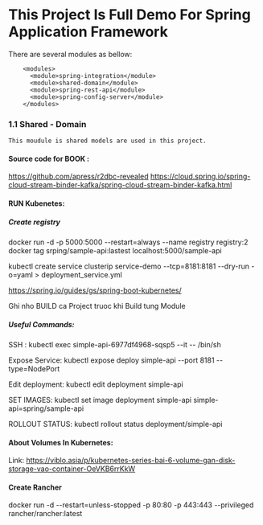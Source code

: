 # This Project Is Full Demo For Spring Application Framework

There are several modules as bellow: 
```aidl
    <modules>
      <module>spring-integration</module>
      <module>shared-domain</module>
      <module>spring-rest-api</module>
      <module>spring-config-server</module>
    </modules>
```

### 1.1 Shared - Domain
    This moudule is shared models are used in this project.

#### Source code for BOOK : 
https://github.com/apress/r2dbc-revealed
https://cloud.spring.io/spring-cloud-stream-binder-kafka/spring-cloud-stream-binder-kafka.html


#### RUN Kubenetes:
##### Create registry
docker run -d -p 5000:5000 --restart=always --name registry registry:2
docker tag srping/sample-api:lastest localhost:5000/sample-api


kubectl create service clusterip service-demo --tcp=8181:8181 --dry-run -o=yaml > deployment_service.yml

https://spring.io/guides/gs/spring-boot-kubernetes/


Ghi nho BUILD ca Project truoc khi Build tung Module


##### Useful Commands:

SSH :  kubectl exec simple-api-6977df4968-sqsp5  --it -- /bin/sh

Expose Service: kubectl expose deploy simple-api --port 8181 --type=NodePort

Edit deployment: kubectl edit  deployment simple-api

SET IMAGES:  kubectl set image deployment simple-api simple-api=spring/sample-api

ROLLOUT STATUS: kubectl rollout status deployment/simple-api


#### About Volumes In Kubernetes:
Link: https://viblo.asia/p/kubernetes-series-bai-6-volume-gan-disk-storage-vao-container-OeVKB6rrKkW

#### Create Rancher
docker run -d --restart=unless-stopped -p 80:80 -p 443:443 --privileged  rancher/rancher:latest
 



